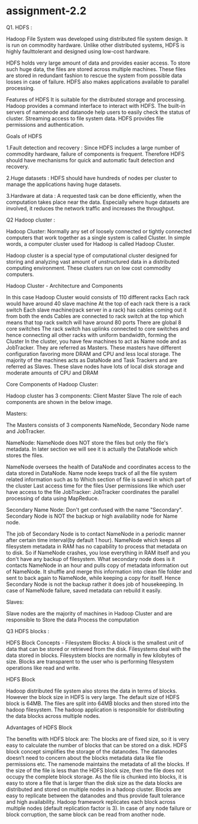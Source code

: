 # assignment-2.2

Q1.  HDFS :

Hadoop File System was developed using distributed file system design. It is run on commodity hardware. Unlike other distributed systems, HDFS is highly faulttolerant and designed using low-cost hardware.

HDFS holds very large amount of data and provides easier access. To store such huge data, the files are stored across multiple machines. These files are stored in redundant fashion to rescue the system from possible data losses in case of failure. HDFS also makes applications available to parallel processing.

Features of HDFS
It is suitable for the distributed storage and processing.
Hadoop provides a command interface to interact with HDFS.
The built-in servers of namenode and datanode help users to easily check the status of cluster.
Streaming access to file system data.
HDFS provides file permissions and authentication.

Goals of HDFS

1.Fault detection and recovery : Since HDFS includes a large number of commodity hardware, failure of components is frequent. Therefore HDFS should have mechanisms for quick and automatic fault detection and recovery.

2.Huge datasets : HDFS should have hundreds of nodes per cluster to manage the applications having huge datasets.

3.Hardware at data : A requested task can be done efficiently, when the computation takes place near the data. Especially where huge datasets are involved, it reduces the network traffic and increases the throughput.



Q2 Hadoop cluster : 

Hadoop Cluster: 
Normally any set of loosely connected or tightly connected computers that work together as a single system is called Cluster. In simple words, a computer cluster used for Hadoop is called Hadoop Cluster. 

Hadoop cluster is a special type of computational cluster designed for storing and analyzing vast amount of unstructured data in a distributed computing environment. These clusters run on low cost commodity computers. 



Hadoop Cluster - Architecture and Components 

In this case Hadoop Cluster would consists of
110 different racks
Each rack would have around 40 slave machine
At the top of each rack there is a rack switch
Each slave machine(rack server in a rack) has cables coming out it from both the ends
Cables are connected to rack switch at the top which means that top rack switch will have around 80 ports
There are global 8 core switches
The rack switch has uplinks connected to core switches and hence connecting all other racks with uniform bandwidth, forming the Cluster
In the cluster, you have few machines to act as Name node and as JobTracker. They are referred as Masters. These masters have different configuration favoring more DRAM and CPU and less local storage.
The majority of the machines acts as DataNode and Task Trackers and are referred as Slaves. These slave nodes have lots of local disk storage and moderate amounts of CPU and DRAM

Core Components of Hadoop Cluster:

Hadoop cluster has 3 components:
Client
Master
Slave
The role of each components are shown in the below image. 

Masters:

The Masters consists of 3 components NameNode, Secondary Node name and JobTracker.

NameNode:
NameNode does NOT store the files but only the file's metadata. In later section we will see it is actually the DataNode which stores the files. 

NameNode oversees the health of DataNode and coordinates access to the data stored in DataNode. 
Name node keeps track of all the file system related information such as to
Which section of file is saved in which part of the cluster
Last access time for the files
User permissions like which user have access to the file
JobTracker:
JobTracker coordinates the parallel processing of data using MapReduce. 

Secondary Name Node:
Don't get confused with the name "Secondary". Secondary Node is NOT the backup or high availability node for Name node. 

The job of Secondary Node is to contact NameNode in a periodic manner after certain time interval(by default 1 hour). 
NameNode which keeps all filesystem metadata in RAM has no capability to process that metadata on to disk. So if NameNode crashes, you lose everything in RAM itself and you don't have any backup of filesystem. What secondary node does is it contacts NameNode in an hour and pulls copy of metadata information out of NameNode. It shuffle and merge this information into clean file folder and sent to back again to NameNode, while keeping a copy for itself. Hence Secondary Node is not the backup rather it does job of housekeeping. 
In case of NameNode failure, saved metadata can rebuild it easily. 

Slaves:

Slave nodes are the majority of machines in Hadoop Cluster and are responsible to
Store the data
Process the computation


Q3 HDFS blocks :

HDFS Block Concepts -
Filesystem Blocks: A block is the smallest unit of data that can be stored or retrieved from the disk. Filesystems deal with the data stored in blocks. Filesystem blocks are normally in few kilobytes of size. Blocks are transparent to the user who is performing filesystem operations like read and write.

HDFS Block

Hadoop distributed file system also stores the data in terms of blocks. However the block size in HDFS is very large. The default size of HDFS block is 64MB. The files are split into 64MB blocks and then stored into the hadoop filesystem. The hadoop application is responsible for distributing the data blocks across multiple nodes. 

Advantages of HDFS Block

The benefits with HDFS block are: 
The blocks are of fixed size, so it is very easy to calculate the number of blocks that can be stored on a disk.
HDFS block concept simplifies the storage of the datanodes. The datanodes doesn’t need to concern about the blocks metadata data like file permissions etc. The namenode maintains the metadata of all the blocks.
If the size of the file is less than the HDFS block size, then the file does not occupy the complete block storage.
As the file is chunked into blocks, it is easy to store a file that is larger than the disk size as the data blocks are distributed and stored on multiple nodes in a hadoop cluster.
Blocks are easy to replicate between the datanodes and thus provide fault tolerance and high availability. Hadoop framework replicates each block across multiple nodes (default replication factor is 3). In case of any node failure or block corruption, the same block can be read from another node.


